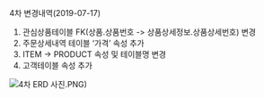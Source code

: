 4차 변경내역(2019-07-17)

1. 관심상품테이블 FK(상품.상품번호 -> 상품상세정보.상품상세번호) 변경
2. 주문상세내역 테이블 ‘가격’ 속성 추가
3. ITEM -> PRODUCT 속성 및 테이블명 변경 
4. 고객테이블 속성 추가 

![4차 ERD 사진](https://github.com/MaximSungmo/cafe24_shoppingmall_project/blob/master/ERD/4%EC%B0%A8/ERD_20190717).PNG)

